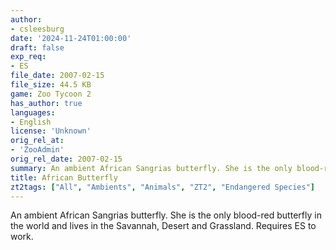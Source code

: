 ```yaml
---
author:
- csleesburg
date: '2024-11-24T01:00:00'
draft: false
exp_req:
- ES
file_date: 2007-02-15
file_size: 44.5 KB
game: Zoo Tycoon 2
has_author: true
languages:
- English
license: 'Unknown'
orig_rel_at:
- 'ZooAdmin'
orig_rel_date: 2007-02-15
summary: An ambient African Sangrias butterfly. She is the only blood-red butterfly in the world and lives in the Savannah, Desert and Grassland. Requires ES to work.
title: African Butterfly
zt2tags: ["All", "Ambients", "Animals", "ZT2", "Endangered Species"]
---
```

An ambient African Sangrias butterfly. She is the only blood-red butterfly in the world and lives in the Savannah, Desert and Grassland. Requires ES to work.
